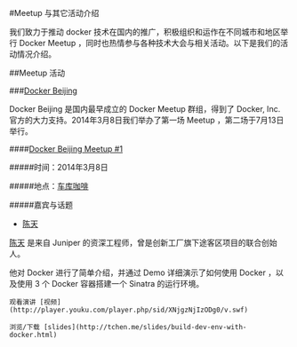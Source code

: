 #Meetup 与其它活动介绍

我们致力于推动 docker 技术在国内的推广，积极组织和运作在不同城市和地区举行 Docker Meetup ，同时也热情参与各种技术大会与相关活动。以下是我们的活动情况介绍。

##Meetup 活动

###[Docker Beijing](http://www.meetup.com/Docker-Beijing/) 

Docker Beijing 是国内最早成立的 Docker Meetup 群组，得到了 Docker, Inc. 官方的大力支持。2014年3月8日我们举办了第一场 Meetup ，第二场于7月13日举行。

####[Docker Beijing Meetup #1](http://www.meetup.com/Docker-Beijing/events/166378902/)

#####时间：2014年3月8日

#####地点：[车库咖啡](http://maps.google.com/maps?f=q&hl=en&q=48%E5%8F%B7%E9%91%AB%E9%BC%8E%E5%AE%BE%E9%A6%862%E6%A5%BC+%E6%B5%B7%E6%B7%80%E8%A5%BF%E5%A4%A7%E8%A1%97%2C+Haidian%2C+Beijing%2C+cn)

#####嘉宾与话题

- [陈天](http://weibo.com/tchen82)

[陈天](http://weibo.com/tchen82) 是来自 Juniper 的资深工程师，曾是创新工厂旗下途客区项目的联合创始人。

他对 Docker 进行了简单介绍，并通过 Demo 详细演示了如何使用 Docker ，以及使用 3 个 Docker 容器搭建一个 Sinatra 的运行环境。

    观看演讲 [视频](http://player.youku.com/player.php/sid/XNjgzNjIzODg0/v.swf)

    浏览/下载 [slides](http://tchen.me/slides/build-dev-env-with-docker.html)
